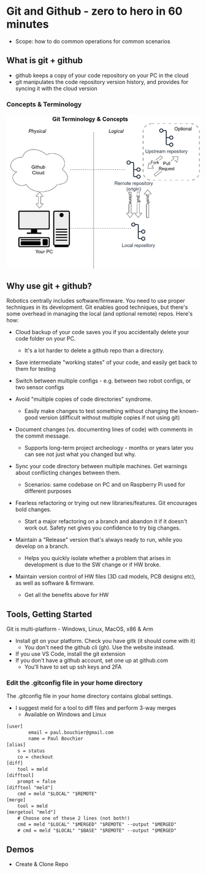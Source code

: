 # Git and Github - zero to hero in 60 minutes

- Scope: how to do common operations for common scenarios

## What is git + github

- github keeps a copy of your code repository on your PC in the cloud
- git manipulates the code repository version history, and provides for
syncing it with the cloud version

### Concepts & Terminology

![Image of local and remote repos](images/Repos1.drawio.png)

## Why use git + github?

Robotics centrally includes software/firmware. You need to use proper
techniques in its development. Git enables good techniques, but there's
some overhead in managing the local (and optional remote) repos. Here's how:

- Cloud backup of your code saves you if you accidentally delete your
code folder on your PC. 
  - It's a lot harder to delete a github repo than
a directory.
- Save intermediate "working states" of your code, and easily get back
to them for testing

- Switch between multiple configs - e.g. between two robot configs, or
two sensor configs

- Avoid "multiple copies of code directories" syndrome. 
  - Easily make
changes to test something without changing the known-good
version (difficult without multiple copies if not using git)

- Document changes (vs. documenting lines of code) with comments in the
commit message.
  - Supports long-term project archeology - months or years
later you can see not just what you changed but why.

- Sync your code directory between multiple machines. Get warnings about
conflicting changes between them.
  - Scenarios: same codebase on PC and on Raspberry Pi
used for different purposes

- Fearless refactoring or trying out new libraries/features. Git encourages
bold changes.
  - Start a major refactoring on a branch and abandon it if
it doesn't work out. Safety net gives you confidence to try big changes.

- Maintain a "Release" version that's always ready to run, while you develop
on a branch.
  - Helps you quickly isolate whether a problem that arises in development
is due to the SW change or if HW broke.

- Maintain version control of HW files (3D cad models, PCB designs etc), as well
as software & firmware.
  - Get all the benefits above for HW

## Tools, Getting Started

Git is multi-platform - Windows, Linux, MacOS, x86 & Arm

- Install git on your platform. Check you have gitk (it should come with it)
  - You don't need the github cli (gh). Use the website instead.
- If you use VS Code, install the git extension
- If you don't have a github account, set one up at github.com
  - You'll have to set up ssh keys and 2FA

### Edit the .gitconfig file in your home directory

The .gitconfig file in your home directory contains global settings.

- I suggest meld for a tool to diff files and perform 3-way merges
  - Available on Windows and Linux
```
[user]
        email = paul.bouchier@gmail.com
        name = Paul Bouchier
[alias]
    s = status
    co = checkout
[diff]
    tool = meld
[difftool]
    prompt = false
[difftool "meld"]
    cmd = meld "$LOCAL" "$REMOTE"
[merge]
    tool = meld
[mergetool "meld"]
    # Choose one of these 2 lines (not both!)
    cmd = meld "$LOCAL" "$MERGED" "$REMOTE" --output "$MERGED"
    # cmd = meld "$LOCAL" "$BASE" "$REMOTE" --output "$MERGED"
```

## Demos
- Create & Clone Repo

